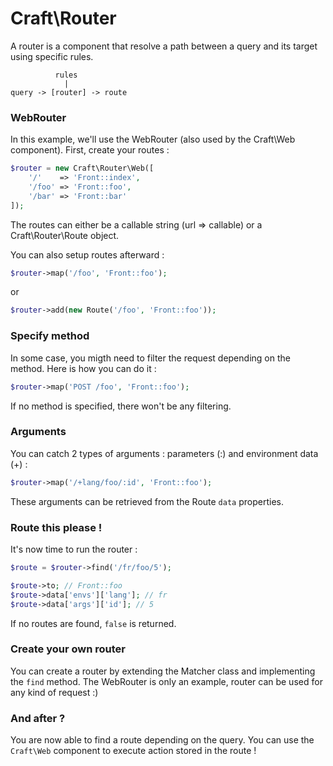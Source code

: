 # Craft\Router

A router is a component that resolve a path between a query and its target using specific rules.

```
          rules
            |
query -> [router] -> route
```


### WebRouter

In this example, we'll use the WebRouter (also used by the Craft\Web component).
First, create your routes :

```php
$router = new Craft\Router\Web([
    '/'    => 'Front::index',
    '/foo' => 'Front::foo',
    '/bar' => 'Front::bar'
]);
```

The routes can either be a callable string (url => callable) or a Craft\Router\Route object.

You can also setup routes afterward :

```php
$router->map('/foo', 'Front::foo');
```

or

```php
$router->add(new Route('/foo', 'Front::foo'));
```


### Specify method

In some case, you migth need to filter the request depending on the method.
Here is how you can do it :

```php
$router->map('POST /foo', 'Front::foo');
```

If no method is specified, there won't be any filtering.


### Arguments

You can catch 2 types of arguments : parameters (:) and environment data (+) :

```php
$router->map('/+lang/foo/:id', 'Front::foo');
```

These arguments can be retrieved from the Route `data` properties.


### Route this please !

It's now time to run the router :

```php
$route = $router->find('/fr/foo/5');

$route->to; // Front::foo
$route->data['envs']['lang']; // fr
$route->data['args']['id']; // 5
```

If no routes are found, `false` is returned.


### Create your own router

You can create a router by extending the Matcher class and implementing the `find` method.
The WebRouter is only an example, router can be used for any kind of request :)


### And after ?

You are now able to find a route depending on the query.
You can use the `Craft\Web` component to execute action stored in the route !

